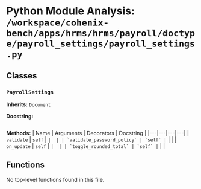 # Python Module Analysis: `/workspace/cohenix-bench/apps/hrms/hrms/payroll/doctype/payroll_settings/payroll_settings.py`

## Classes

### `PayrollSettings`
**Inherits:** `Document`


**Docstring:**
```

```

**Methods:**
| Name | Arguments | Decorators | Docstring |
|---|---|---|---|
| `validate` | `self` | `` |  |
| `validate_password_policy` | `self` | `` |  |
| `on_update` | `self` | `` |  |
| `toggle_rounded_total` | `self` | `` |  |





## Functions

No top-level functions found in this file.
